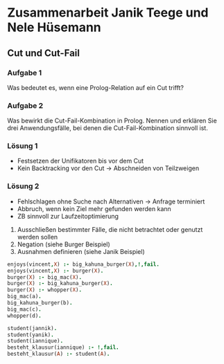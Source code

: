 # Zusammenarbeit Janik Teege und Nele Hüsemann

## Cut und Cut-Fail

### Aufgabe 1
Was bedeutet es, wenn eine Prolog-Relation auf ein Cut trifft?

### Aufgabe 2
Was bewirkt die Cut-Fail-Kombination in Prolog. Nennen und erklären Sie drei Anwendungsfälle, bei denen die Cut-Fail-Kombination sinnvoll ist.

### Lösung 1

- Festsetzen der Unifikatoren bis vor dem Cut 
- Kein Backtracking vor den Cut -> Abschneiden von Teilzweigen

### Lösung 2

- Fehlschlagen ohne Suche nach Alternativen -> Anfrage terminiert
- Abbruch, wenn kein Ziel mehr gefunden werden kann
- ZB sinnvoll zur Laufzeitoptimierung
1. Ausschließen bestimmter Fälle, die nicht betrachtet oder genutzt werden sollen
2. Negation (siehe Burger Beispiel)
3. Ausnahmen definieren (siehe Janik Beispiel)

```Prolog
enjoys(vincent,X) :- big_kahuna_burger(X),!,fail. 
enjoys(vincent,X) :- burger(X).
burger(X) :- big_mac(X).
burger(X) :- big_kahuna_burger(X).
burger(X) :- whopper(X). 
big_mac(a). 
big_kahuna_burger(b). 
big_mac(c).
whopper(d).
```

```Prolog
student(jannik). 
student(yanik). 
student(iannique).
besteht_klausur(iannique) :- !,fail. 
besteht_klausur(A) :- student(A).
```
